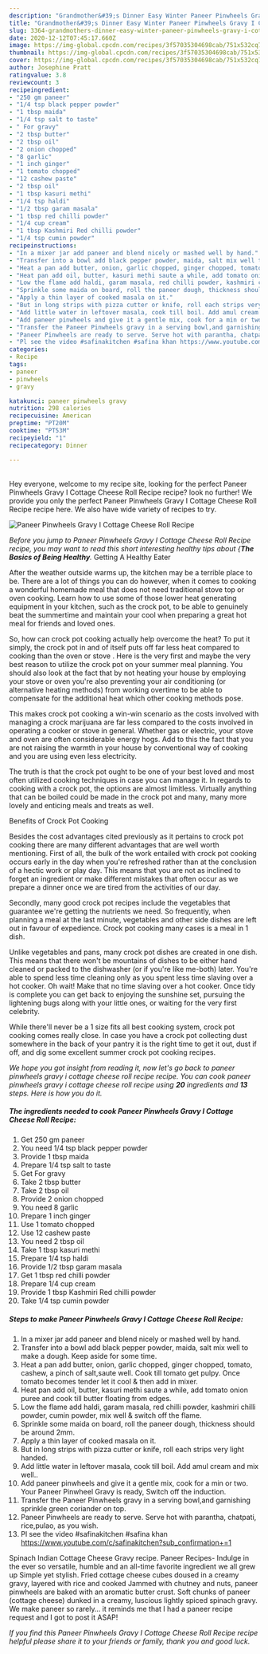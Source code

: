 ```yaml
---
description: "Grandmother&#39;s Dinner Easy Winter Paneer Pinwheels Gravy I Cottage Cheese Roll Recipe"
title: "Grandmother&#39;s Dinner Easy Winter Paneer Pinwheels Gravy I Cottage Cheese Roll Recipe"
slug: 3364-grandmothers-dinner-easy-winter-paneer-pinwheels-gravy-i-cottage-cheese-roll-recipe
date: 2020-12-12T07:45:17.660Z
image: https://img-global.cpcdn.com/recipes/3f57035304698cab/751x532cq70/paneer-pinwheels-gravy-i-cottage-cheese-roll-recipe-recipe-main-photo.jpg
thumbnail: https://img-global.cpcdn.com/recipes/3f57035304698cab/751x532cq70/paneer-pinwheels-gravy-i-cottage-cheese-roll-recipe-recipe-main-photo.jpg
cover: https://img-global.cpcdn.com/recipes/3f57035304698cab/751x532cq70/paneer-pinwheels-gravy-i-cottage-cheese-roll-recipe-recipe-main-photo.jpg
author: Josephine Pratt
ratingvalue: 3.8
reviewcount: 3
recipeingredient:
- "250 gm paneer"
- "1/4 tsp black pepper powder"
- "1 tbsp maida"
- "1/4 tsp salt to taste"
- " For gravy"
- "2 tbsp butter"
- "2 tbsp oil"
- "2 onion chopped"
- "8 garlic"
- "1 inch ginger"
- "1 tomato chopped"
- "12 cashew paste"
- "2 tbsp oil"
- "1 tbsp kasuri methi"
- "1/4 tsp haldi"
- "1/2 tbsp garam masala"
- "1 tbsp red chilli powder"
- "1/4 cup cream"
- "1 tbsp Kashmiri Red chilli powder"
- "1/4 tsp cumin powder"
recipeinstructions:
- "In a mixer jar add paneer and blend nicely or mashed well by hand."
- "Transfer into a bowl add black pepper powder, maida, salt mix well to make a dough. Keep aside for some time."
- "Heat a pan add butter, onion, garlic chopped, ginger chopped, tomato, cashew, a pinch of salt,saute well. Cook till tomato get pulpy. Once tomato becomes tender let it cool &amp; then add in mixer."
- "Heat pan add oil, butter, kasuri methi saute a while, add tomato onion puree and cook till butter floating from edges."
- "Low the flame add haldi, garam masala, red chilli powder, kashmiri chilli powder, cumin powder, mix well &amp; switch off the flame."
- "Sprinkle some maida on board, roll the paneer dough, thickness should be around 2mm."
- "Apply a thin layer of cooked masala on it."
- "But in long strips with pizza cutter or knife, roll each strips very light handed."
- "Add little water in leftover masala, cook till boil. Add amul cream and mix well.."
- "Add paneer pinwheels and give it a gentle mix, cook for a min or two. Your Paneer Pinwheel Gravy is ready, Switch off the induction."
- "Transfer the Paneer Pinwheels gravy in a serving bowl,and garnishing sprinkle green coriander on top."
- "Paneer Pinwheels are ready to serve. Serve hot with parantha, chatpati, rice,pulao, as you wish."
- "Pl see the video #safinakitchen #safina khan https://www.youtube.com/c/safinakitchen?sub_confirmation+=1"
categories:
- Recipe
tags:
- paneer
- pinwheels
- gravy

katakunci: paneer pinwheels gravy 
nutrition: 298 calories
recipecuisine: American
preptime: "PT20M"
cooktime: "PT53M"
recipeyield: "1"
recipecategory: Dinner

---
```

<br>
Hey everyone, welcome to my recipe site, looking for the perfect Paneer Pinwheels Gravy I Cottage Cheese Roll Recipe recipe? look no further! We provide you only the perfect Paneer Pinwheels Gravy I Cottage Cheese Roll Recipe recipe here. We also have wide variety of recipes to try.
<br>


![Paneer Pinwheels Gravy I Cottage Cheese Roll Recipe](https://img-global.cpcdn.com/recipes/3f57035304698cab/751x532cq70/paneer-pinwheels-gravy-i-cottage-cheese-roll-recipe-recipe-main-photo.jpg)

<i>Before you jump to Paneer Pinwheels Gravy I Cottage Cheese Roll Recipe recipe, you may want to read this short interesting healthy tips about {<strong>The Basics of Being Healthy</strong>.</i>
Getting A Healthy Eater


After the weather outside warms up, the kitchen may be a terrible place to be. There are a lot of things you can do however, when it comes to cooking a wonderful homemade meal that does not need traditional stove top or oven cooking. Learn how to use some of those lower heat generating equipment in your kitchen, such as the crock pot, to be able to genuinely beat the summertime and maintain your cool when preparing a great hot meal for friends and loved ones.

So, how can crock pot cooking actually help overcome the heat? To put it simply, the crock pot in and of itself puts off far less heat compared to cooking than the oven or stove . Here is the very first and maybe the very best reason to utilize the crock pot on your summer meal planning. You should also look at the fact that by not heating your house by employing your stove or oven you're also preventing your air conditioning (or alternative heating methods) from working overtime to be able to compensate for the additional heat which other cooking methods pose.

This makes crock pot cooking a win-win scenario as the costs involved with managing a crock marijuana are far less compared to the costs involved in operating a cooker or stove in general. Whether gas or electric, your stove and oven are often considerable energy hogs. Add to this the fact that you are not raising the warmth in your house by conventional way of cooking and you are using even less electricity.

 The truth is that the crock pot ought to be one of your best loved and most often utilized cooking techniques in case you can manage it. In regards to cooking with a crock pot, the options are almost limitless.  Virtually anything that can be boiled could be made in the crock pot and many, many more lovely and enticing meals and treats as well.

Benefits of Crock Pot Cooking

Besides the cost advantages cited previously as it pertains to crock pot cooking there are many different advantages that are well worth mentioning. First of all, the bulk of the work entailed with crock pot cooking occurs early in the day when you're refreshed rather than at the conclusion of a hectic work or play day. This means that you are not as inclined to forget an ingredient or make different mistakes that often occur as we prepare a dinner once we are tired from the activities of our day.

Secondly, many good crock pot recipes include the vegetables that guarantee we're getting the nutrients we need. So frequently, when planning a meal at the last minute, vegetables and other side dishes are left out in favour of expedience. Crock pot cooking many cases is a meal in 1 dish.

 Unlike vegetables and pans, many crock pot dishes are created in one dish. This means that there won't be mountains of dishes to be either hand cleaned or packed to the dishwasher (or if you're like me-both) later. You're able to spend less time cleaning only as you spent less time slaving over a hot cooker. Oh wait! Make that no time slaving over a hot cooker. Once tidy is complete you can get back to enjoying the sunshine set, pursuing the lightening bugs along with your little ones, or waiting for the very first celebrity.

While there'll never be a 1 size fits all best cooking system, crock pot cooking comes really close. In case you have a crock pot collecting dust somewhere in the back of your pantry it is the right time to get it out, dust if off, and dig some excellent summer crock pot cooking recipes.


<i>We hope you got insight from reading it, now let's go back to paneer pinwheels gravy i cottage cheese roll recipe recipe. You can cook paneer pinwheels gravy i cottage cheese roll recipe using <strong>20</strong> ingredients and <strong>13</strong> steps. Here is how you do it.
</i>

##### The ingredients needed to cook Paneer Pinwheels Gravy I Cottage Cheese Roll Recipe:

1. Get 250 gm paneer
1. You need 1/4 tsp black pepper powder
1. Provide 1 tbsp maida
1. Prepare 1/4 tsp salt to taste
1. Get  For gravy
1. Take 2 tbsp butter
1. Take 2 tbsp oil
1. Provide 2 onion chopped
1. You need 8 garlic
1. Prepare 1 inch ginger
1. Use 1 tomato chopped
1. Use 12 cashew paste
1. You need 2 tbsp oil
1. Take 1 tbsp kasuri methi
1. Prepare 1/4 tsp haldi
1. Provide 1/2 tbsp garam masala
1. Get 1 tbsp red chilli powder
1. Prepare 1/4 cup cream
1. Provide 1 tbsp Kashmiri Red chilli powder
1. Take 1/4 tsp cumin powder


##### Steps to make Paneer Pinwheels Gravy I Cottage Cheese Roll Recipe:

1. In a mixer jar add paneer and blend nicely or mashed well by hand.
1. Transfer into a bowl add black pepper powder, maida, salt mix well to make a dough. Keep aside for some time.
1. Heat a pan add butter, onion, garlic chopped, ginger chopped, tomato, cashew, a pinch of salt,saute well. Cook till tomato get pulpy. Once tomato becomes tender let it cool &amp; then add in mixer.
1. Heat pan add oil, butter, kasuri methi saute a while, add tomato onion puree and cook till butter floating from edges.
1. Low the flame add haldi, garam masala, red chilli powder, kashmiri chilli powder, cumin powder, mix well &amp; switch off the flame.
1. Sprinkle some maida on board, roll the paneer dough, thickness should be around 2mm.
1. Apply a thin layer of cooked masala on it.
1. But in long strips with pizza cutter or knife, roll each strips very light handed.
1. Add little water in leftover masala, cook till boil. Add amul cream and mix well..
1. Add paneer pinwheels and give it a gentle mix, cook for a min or two. Your Paneer Pinwheel Gravy is ready, Switch off the induction.
1. Transfer the Paneer Pinwheels gravy in a serving bowl,and garnishing sprinkle green coriander on top.
1. Paneer Pinwheels are ready to serve. Serve hot with parantha, chatpati, rice,pulao, as you wish.
1. Pl see the video #safinakitchen #safina khan https://www.youtube.com/c/safinakitchen?sub_confirmation+=1


Spinach Indian Cottage Cheese Gravy recipe. Paneer Recipes- Indulge in the ever so versatile, humble and an all-time favorite ingredient we all grew up Simple yet stylish. Fried cottage cheese cubes doused in a creamy gravy, layered with rice and cooked Jammed with chutney and nuts, paneer pinwheels are baked with an aromatic butter crust. Soft chunks of paneer (cottage cheese) dunked in a creamy, luscious lightly spiced spinach gravy. We make paneer so rarely… it reminds me that I had a paneer recipe request and I got to post it ASAP! 

<i>If you find this Paneer Pinwheels Gravy I Cottage Cheese Roll Recipe recipe helpful please share it to your friends or family, thank you and good luck.</i>
